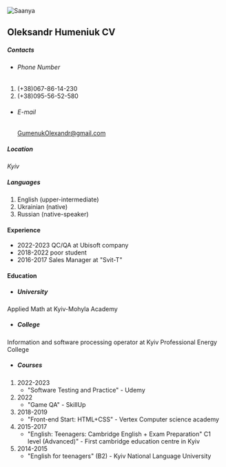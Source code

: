 ![Saanya](https://github.com/StarKitt/rsschool-cv/assets/61935323/42f7614d-7949-45d7-aee6-198b507e61ae)

 ## Oleksandr Humeniuk CV

 ##### Contacts
* ###### Phone Number 
1. (+38)067-86-14-230 
2. (+38)095-56-52-580
* ###### E-mail 
   GumenukOlexandr@gmail.com
  
##### Location
 _Kyiv_

##### Languages 
1. English (upper-intermediate) 
2. Ukrainian (native)
3. Russian (native-speaker)  

#### Experience 

* 2022-2023 QC/QA at Ubisoft company
* 2018-2022 poor student  
* 2016-2017 Sales Manager at "Svit-T"

#### Education
* ##### University
Applied Math at Kyiv-Mohyla Academy 
* ##### College 
Information and software processing operator at Kyiv Professional Energy College 
* ##### Courses 
1. 2022-2023 
    + "Software Testing and Practice" - Udemy
2. 2022 
    + "Game QA" - SkillUp 
3. 2018-2019 
    + "Front-end Start: HTML+CSS" - Vertex Computer science academy 
4. 2015-2017 
    + "English: Teenagers: Cambridge English + Exam Preparation" C1 level (Advanced)" - First cambridge education centre in Kyiv
5. 2014-2015 
    + "English for teenagers" (B2) - Kyiv National Language University 
